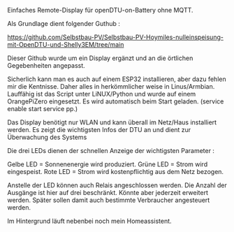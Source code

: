 Einfaches Remote-Display für openDTU-on-Battery ohne MQTT.

Als Grundlage dient folgender Guthub :

https://github.com/Selbstbau-PV/Selbstbau-PV-Hoymiles-nulleinspeisung-mit-OpenDTU-und-Shelly3EM/tree/main

Dieser Github wurde um ein Display ergänzt und an die örtlichen Gegebenheiten angepasst.

Sicherlich kann man es auch auf einem ESP32 installieren, aber dazu fehlen mir die Kentnisse. 
Daher alles in herkömmlicher weise in Linus/Armbian. Lauffähig ist das Script unter LiNUX/Python und wurde auf einem OrangePiZero eingesetzt. 
Es wird automatisch beim Start geladen. (service enable start service pp.)

Das Display benötigt nur WLAN und kann überall im Netz/Haus installiert werden.
Es zeigt die wichtigsten Infos der DTU an und dient zur Überwachung des Systems

Die drei LEDs dienen der schnellen Anzeige der wichtigsten Parameter :

Gelbe LED = Sonnenenergie wird produziert.
Grüne LED = Strom wird eingespeist.
Rote LED  = Strom wird kostenpflichtig aus dem Netz bezogen.

Anstelle der LED können auch Relais angeschlossen werden. Die Anzahl der Ausgänge ist hier auf drei beschränkt. Könnte aber jederzeit erweitert werden.
Später sollen damit auch bestimmte Verbraucher angesteuert werden.

Im Hintergrund läuft nebenbei noch mein Homeassistent.
